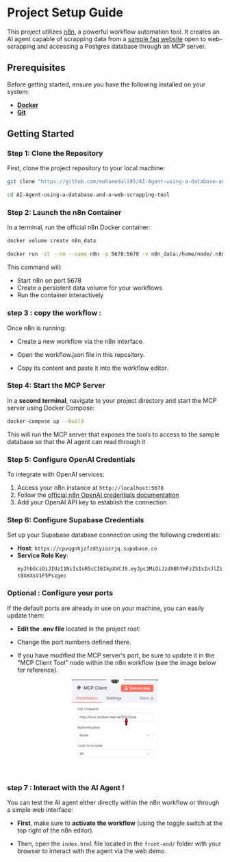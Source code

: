 # Project Setup Guide

This project utilizes [n8n](https://n8n.io), a powerful workflow automation tool. It creates an AI agent capable of scrapping data from a [sample faq website](https://www.motivi.com/fr_FR/faq) open to web-scrapping and accessing a Postgres database through an MCP server.

## Prerequisites

Before getting started, ensure you have the following installed on your system:

- **[Docker](https://docs.docker.com/get-docker/)**
- **[Git](https://git-scm.com/)**

## Getting Started

### Step 1: Clone the Repository

First, clone the project repository to your local machine:

```bash
git clone "https://github.com/mohamedali05/AI-Agent-using-a-database-and-a-web-scrapping-tool"
```


```bash
cd AI-Agent-using-a-database-and-a-web-scrapping-tool
```


### Step 2: Launch the n8n Container

In a terminal, run the official n8n Docker container:



```bash
docker volume create n8n_data
```

```bash
docker run -it --rm --name n8n -p 5678:5678 -v n8n_data:/home/node/.n8n n8nio/n8n
```

This command will:
- Start n8n on port 5678
- Create a persistent data volume for your workflows
- Run the container interactively

### step 3 : copy the workflow : 

Once n8n is running:
- Create a new workflow via the n8n interface.

- Open the workflow.json file in this repository.

- Copy its content and paste it into the workflow editor.

### Step 4: Start the MCP Server

In a **second terminal**, navigate to your project directory and start the MCP server using Docker Compose:

```bash
docker-compose up --build
```

This will run the MCP server that exposes the tools to access to the sample database so that the AI agent can read through it 




### Step 5: Configure OpenAI Credentials

To integrate with OpenAI services:

1. Access your n8n instance at `http://localhost:5678`
2. Follow the [official n8n OpenAI credentials documentation](https://docs.n8n.io/integrations/builtin/credentials/openai/)
3. Add your OpenAI API key to establish the connection

### Step 6: Configure Supabase Credentials

Set up your Supabase database connection using the following credentials:

- **Host**: `https://cpvqgnhjzfzdtyiozrjq.supabase.co`
- **Service Role Key**: 
  ```
  eyJhbGciOiJIUzI1NiIsInR5cCI6IkpXVCJ9.eyJpc3MiOiJzdXBhYmFzZSIsInJlZiI6ImNwdnFnbmhqemZ6ZHR5aW96cmpxIiwicm9sZSI6InNlcnZpY2Vfcm9sZSIsImlhdCI6MTc0ODkzNjkwOCwiZXhwIjoyMDY0NTEyOTA4fQ.nuQNiT43OWzvdsvHRfxOORds1v-t8XmXsV1F5Pszgec
  ```

### Optional : Configure your ports 
If the default ports are already in use on your machine, you can easily update them:

- **Edit the .env file** located in the project root:

- Change the port numbers defined there.

- If you have modified the MCP server's port, be sure to update it in the "MCP Client Tool" node within the n8n workflow (see the image below for reference).

<p align="center">
  <img src="images/MCP_node_n8n.png" alt="n8n workflow demo" width="200"/>
</p>

### step 7 : Interact with the AI Agent ! 


You can test the AI agent either directly within the n8n workflow or through a simple web interface:

- **First**, make sure to **activate the workflow** (using the toggle switch at the top right of the n8n editor).

-  Then, open the `index.html` file located in the `front-end/` folder with your browser to interact with the agent via the web demo.